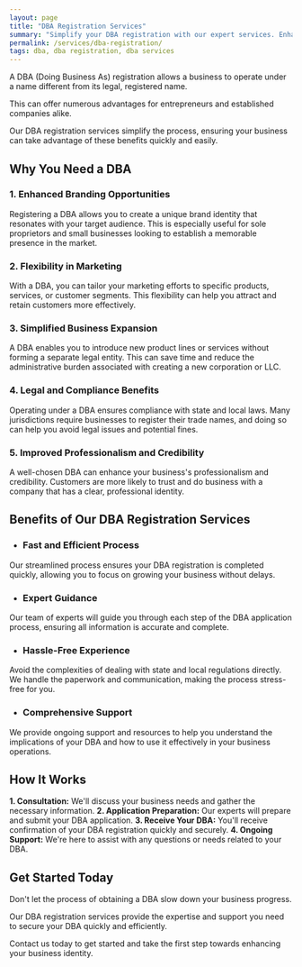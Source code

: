 ```yaml
---
layout: page
title: "DBA Registration Services"
summary: "Simplify your DBA registration with our expert services. Enhance your brand identity and comply with regulations quickly and hassle-free!"
permalink: /services/dba-registration/
tags: dba, dba registration, dba services
---
```


A DBA (Doing Business As) registration allows a business to operate under a name different from its legal, registered name. 

This can offer numerous advantages for entrepreneurs and established companies alike. 

Our DBA registration services simplify the process, ensuring your business can take advantage of these benefits quickly and easily.

## Why You Need a DBA

### 1. Enhanced Branding Opportunities
Registering a DBA allows you to create a unique brand identity that resonates with your target audience. This is especially useful for sole proprietors and small businesses looking to establish a memorable presence in the market.

### 2. Flexibility in Marketing
With a DBA, you can tailor your marketing efforts to specific products, services, or customer segments. This flexibility can help you attract and retain customers more effectively.

### 3. Simplified Business Expansion
A DBA enables you to introduce new product lines or services without forming a separate legal entity. This can save time and reduce the administrative burden associated with creating a new corporation or LLC.

### 4. Legal and Compliance Benefits
Operating under a DBA ensures compliance with state and local laws. Many jurisdictions require businesses to register their trade names, and doing so can help you avoid legal issues and potential fines.

### 5. Improved Professionalism and Credibility
A well-chosen DBA can enhance your business's professionalism and credibility. Customers are more likely to trust and do business with a company that has a clear, professional identity.

## Benefits of Our DBA Registration Services

- ### Fast and Efficient Process
Our streamlined process ensures your DBA registration is completed quickly, allowing you to focus on growing your business without delays.

- ### Expert Guidance
Our team of experts will guide you through each step of the DBA application process, ensuring all information is accurate and complete.

- ### Hassle-Free Experience
Avoid the complexities of dealing with state and local regulations directly. We handle the paperwork and communication, making the process stress-free for you.

- ### Comprehensive Support
We provide ongoing support and resources to help you understand the implications of your DBA and how to use it effectively in your business operations.

## How It Works

**1. Consultation:** We'll discuss your business needs and gather the necessary information.
**2. Application Preparation:** Our experts will prepare and submit your DBA application.
**3. Receive Your DBA:** You'll receive confirmation of your DBA registration quickly and securely.
**4. Ongoing Support:** We're here to assist with any questions or needs related to your DBA.

## Get Started Today

Don't let the process of obtaining a DBA slow down your business progress. 

Our DBA registration services provide the expertise and support you need to secure your DBA quickly and efficiently. 

Contact us today to get started and take the first step towards enhancing your business identity.




